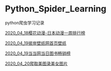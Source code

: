 # Python_Spider_Learning
python爬虫学习记录

[2020_04_18樱花动漫-日本动漫一周排行榜](https://github.com/gwtak/Python_Spider_Learning/tree/master/2020_04_18imomoe_top)

[2020_04_19彼岸壁纸网首页壁纸](https://github.com/gwtak/Python_Spider_Learning/tree/master/2020_04_19BiAnPic_home)

[2020_04_19当当网当日图书畅销榜](https://github.com/gwtak/Python_Spider_Learning/tree/master/2020_04_19dangdang_top)

[2020_04_20爬取美图录美女图片](https://github.com/gwtak/Python_Spider_Learning/tree/master/2020_04_20MeiTuLuPic)
